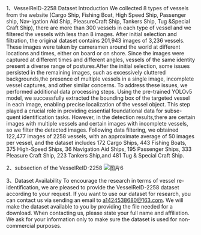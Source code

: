 1、VesselReID-2258 Dataset Introduction
We collected 8 types of vessels from the website (Cargo Ship, Fishing Boat, High Speed Ship, Passenger ship, Nav-igation Aid Ship, PleasureCraft Ship, Tankers Ship, Tug &Special Craft Ship), there are more than 300 vessels in each type of vessel and we filtered the vessels with less than 8 images. After initial selection and filtration, the original dataset contains 201,943 images of 3,236 vessels. These images were taken by cameramen around the world at different locations and times, either on board or on shore. Since the images were captured at different times and different angles, vessels of the same identity present a diverse range of postures.After the initial selection, some issues persisted in the remaining images, such as excessively cluttered backgrounds,the presence of multiple vessels in a single image, incomplete vessel captures, and other similar concerns. To address these issues, we performed additional data processing steps. Using the pre-trained YOLOv5 model, we successfully extracted the bounding box of the targeted vessel in each image, enabling precise localization of the vessel object. This step played a crucial role in providing essential foundational data for subse-quent identification tasks. However, in the detection results,there are certain images with multiple vessels and certain images with incomplete vessels, so we filter the detected
images. Following data filtering, we obtained 122,477 images of 2258 vessels, with an approximate average of 50 images per vessel, and the dataset includes 172 Cargo Ships, 443 Fishing Boats, 375 High-Speed Ships, 36 Navigation Aid Ships, 195 Passenger Ships, 333 Pleasure Craft Ship, 223 Tankers Ship,and 481 Tug & Special Craft Ship.

2、subsection of the VesselReID-2258
![图片6](https://github.com/caoyuetian/VesselReID_Dataset_2258/assets/45139791/92318666-f962-4300-b313-d39937a0b7ab)

3、Dataset Availability
To encourage the research in terms of vessel re-identification, we are pleased to provide the VesselReID-2258 dataset according to your request. If you want to use our dataset for research, you can contact us via sending an email to a1424538680@163.com. We will make the dataset available to you by providing the file needed for a download. When contacting us, please state your full name and affiliation. We ask for your information only to make sure the dataset is used for non-commercial purposes.
